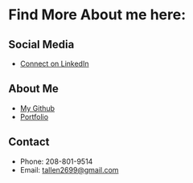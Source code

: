 # Find More About me here:

## Social Media
  - [Connect on LinkedIn](https://linkedin.com)
## About Me
  - [My Github](https://github.com/trevor-r-allen)
  - [Portfolio](https://github.com)
## Contact
  - Phone: 208-801-9514
  - Email: tallen2699@gmail.com
  